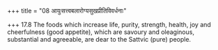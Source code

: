 +++
title = "08 आयुःसत्त्वबलारोग्यसुखप्रीतिविवर्धनाः"

+++
17.8 The foods which increase life, purity, strength, health, joy and
cheerfulness (good appetite), which are savoury and oleaginous,
substantial and agreeable, are dear to the Sattvic (pure) people.
